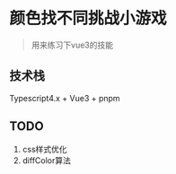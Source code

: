# 颜色找不同挑战小游戏

> 用来练习下vue3的技能

## 技术栈
Typescript4.x + Vue3 + pnpm

## TODO
1. css样式优化
2. diffColor算法



